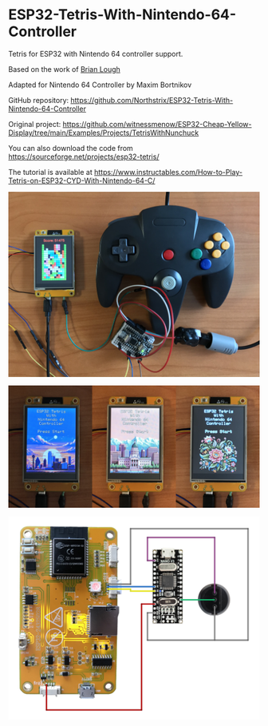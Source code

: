 # ESP32-Tetris-With-Nintendo-64-Controller

Tetris for ESP32 with Nintendo 64 controller support.
 
Based on the work of [Brian Lough](https://github.com/witnessmenow)
 
Adapted for Nintendo 64 Controller by Maxim Bortnikov
 
GitHub repository: https://github.com/Northstrix/ESP32-Tetris-With-Nintendo-64-Controller
 
Original project: https://github.com/witnessmenow/ESP32-Cheap-Yellow-Display/tree/main/Examples/Projects/TetrisWithNunchuck

You can also download the code from https://sourceforge.net/projects/esp32-tetris/

The tutorial is available at https://www.instructables.com/How-to-Play-Tetris-on-ESP32-CYD-With-Nintendo-64-C/

![image text](https://github.com/Northstrix/ESP32-Tetris-With-Nintendo-64-Controller/blob/main/V1.0/Images/IMG_0511.jpg)

![image text](https://github.com/Northstrix/ESP32-Tetris-With-Nintendo-64-Controller/blob/main/V1.0/Images/Start%20screens.jpg)

![image text](https://github.com/Northstrix/ESP32-Tetris-With-Nintendo-64-Controller/blob/main/V1.0/Images/Circuit%20Diagram.png)
